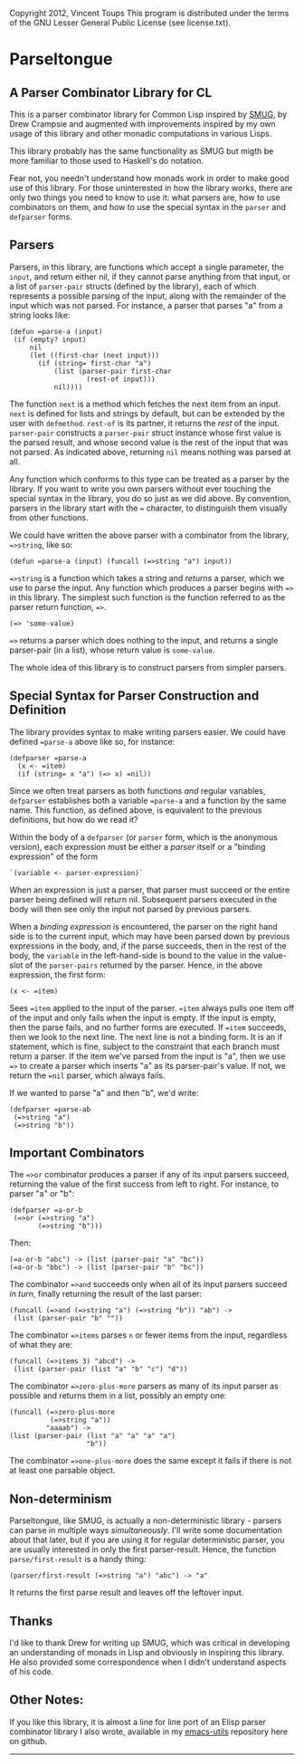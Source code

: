 Copyright 2012, Vincent Toups
This program is distributed under the terms of the GNU Lesser 
General Public License (see license.txt).

Parseltongue
============
A Parser Combinator Library for CL
----------------------------------

This is a parser combinator library for Common Lisp inspired by [SMUG][],
by Drew Crampsie and augmented with improvements inspired by my own
usage of this library and other monadic computations in various Lisps.

This library probably has the same functionality as SMUG but migth be
more familiar to those used to Haskell's do notation.

Fear not, you needn't understand how monads work in order to make good
use of this library.  For those uninterested in how the library works,
there are only two things you need to know to use it: what parsers
are, how to use combinators on them, and how to use the special syntax
in the `parser` and `defparser` forms.

Parsers
-------

Parsers, in this library, are functions which accept a single
parameter, the `input`, and return either nil, if they cannot parse
anything from that input, or a list of `parser-pair` structs (defined
by the library), each of which represents a possible parsing of the
input, along with the remainder of the input which was not parsed.
For instance, a parser that parses "a" from a string looks like:

    (defun =parse-a (input)
     (if (empty? input)
         nil
         (let ((first-char (next input)))
           (if (string= first-char "a")
               (list (parser-pair first-char
                       (rest-of input)))
               nil))))

The function `next` is a method which fetches the next item from an
input.  `next` is defined for lists and strings by default, but can be
extended by the user with `defmethod`.  `rest-of` is its partner, it
returns the _rest_ of the input.  `parser-pair` constructs a
`parser-pair` struct instance whose first value is the parsed result,
and whose second value is the rest of the input that was not parsed.
As indicated above, returning `nil` means nothing was parsed at all.

Any function which conforms to this type can be treated as a parser by
the library.  If you want to write you own parsers without ever
touching the special syntax in the library, you do so just as we did
above.  By convention, parsers in the library start with the `=`
character, to distinguish them visually from other functions.

We could have written the above parser with a combinator from the
library, `=>string`, like so:

    (defun =parse-a (input) (funcall (=>string "a") input))

`=>string` is a function which takes a string and _returns_ a parser,
which we use to parse the input.  Any function which produces a parser
begins with `=>` in this library.  The simplest such function is the
function referred to as the parser return function, `=>`.

    (=> 'some-value)

`=>` returns a parser which does nothing to the input, and returns a
single parser-pair (in a list), whose return value is `some-value`.

The whole idea of this library is to construct parsers from simpler
parsers.

Special Syntax for Parser Construction and Definition
-----------------------------------------------------

The library provides syntax to make writing parsers easier.  We could
have defined `=parse-a` above like so, for instance:

    (defparser =parse-a 
      (x <- =item)
      (if (string= x "a") (=> x) =nil))

Since we often treat parsers as both functions _and_ regular
variables, `defparser` establishes both a variable `=parse-a` and a
function by the same name.  This function, as defined above, is
equivalent to the previous definitions, but how do we read it?

Within the body of a `defparser` (or `parser` form, which is the
anonymous version), each expression must be either a _parser_ itself
or a "binding expression" of the form

    `(variable <- parser-expression)` 

When an expression is just a parser, that parser must succeed or the
entire parser being defined will return nil.  Subsequent parsers
executed in the body will then see only the input not parsed by
previous parsers.  

When a _binding expression_ is encountered, the parser on the right
hand side is to the current input, which may have been parsed down by
previous expressions in the body, and, if the parse succeeds, then in
the rest of the body, the `variable` in the left-hand-side is bound to
the value in the value-slot of the `parser-pairs` returned by the
parser.  Hence, in the above expression, the first form:

    (x <- =item)

Sees `=item` applied to the input of the parser.  `=item` always pulls
one item off of the input and only fails when the input is empty.
If the input is empty, then the parse fails, and no further forms are
executed.  If `=item` succeeds, then we look to the next line.  The
next line is not a binding form.  It is an if statement, which is
fine, subject to the constraint that each branch must return a
parser.  If the item we've parsed from the input is "a", then we use
`=>` to create a parser which inserts "a" as its parser-pair's value.
If not, we return the `=nil` parser, which always fails.  

If we wanted to parse "a" and then "b", we'd write:

    (defparser =parse-ab
     (=>string "a")
     (=>string "b"))

Important Combinators
---------------------

The `=>or` combinator produces a parser if any of its input parsers
succeed, returning the value of the first success from left to
right. For instance, to parser "a" _or_ "b":

    (defparser =a-or-b 
     (=>or (=>string "a")
           (=>string "b")))

Then:

    (=a-or-b "abc") -> (list (parser-pair "a" "bc"))
    (=a-or-b "bbc") -> (list (parser-pair "b" "bc"))

The combinator `=>and` succeeds only when all of its input parsers
succeed _in turn_, finally returning the result of the last parser:

    (funcall (=>and (=>string "a") (=>string "b")) "ab") ->
     (list (parser-pair "b" ""))

The combinator `=>items` parses `n` or fewer items from the input,
regardless of what they are:

    (funcall (=>items 3) "abcd") -> 
     (list (parser-pair (list "a" "b" "c") "d"))

The combinator `=>zero-plus-more` parsers as many of its input parser
as possible and returns them in a list, possibly an empty one:

    (funcall (=>zero-plus-more
              (=>string "a"))
             "aaaab") ->
    (list (parser-pair (list "a" "a" "a" "a")
                       "b"))

The combinator `=>one-plus-more` does the same except it fails if
there is not at least one parsable object.

Non-determinism
---------------

Parseltongue, like SMUG, is actually a non-deterministic library -
parsers can parse in multiple ways _simultaneously_.  I'll write some
documentation about that later, but if you are using it for regular
deterministic parser, you are usually interested in only the first
parser-result.  Hence, the function `parse/first-result` is a handy
thing:

    (parser/first-result (=>string "a") "abc") -> "a"

It returns the first parse result and leaves off the leftover input.  

Thanks
------

I'd like to thank Drew for writing up SMUG, which was critical in
developing an understanding of monads in Lisp and obviously in
inspiring this library.  He also provided some correspondence when I
didn't understand aspects of his code.

Other Notes:
------------

If you like this library, it is almost a line for line port of an
Elisp parser combinator library I also wrote, available in my
[emacs-utils][] repository here on github.

* * *

[SMUG]:http://common-lisp.net/~dcrampsie/smug.html   
[emacs-utils]:https://github.com/VincentToups/emacs-utils


